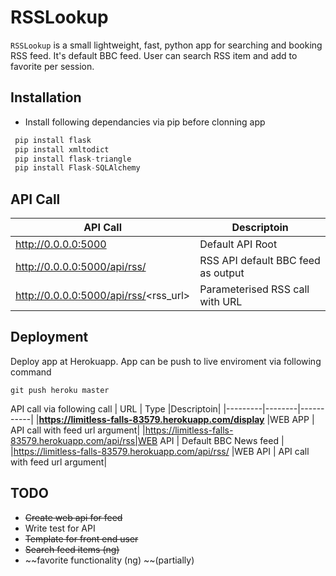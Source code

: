 RSSLookup
=========

`RSSLookup` is a small lightweight, fast, python app for searching and booking RSS feed. It's default BBC feed. User can search RSS item and add to favorite per session.

Installation
------------

+ Install following dependancies via pip  before clonning app

```python
 pip install flask
 pip install xmltodict
 pip install flask-triangle
 pip install Flask-SQLAlchemy
```

 API Call
 --------

|API Call|Descriptoin|
|--------|-----------|
|http://0.0.0.0:5000|Default API Root|
|http://0.0.0.0:5000/api/rss/|RSS API default BBC feed as output|
|http://0.0.0.0:5000/api/rss/<rss_url>|Parameterised RSS call with URL|

Deployment
----------

Deploy app at Herokuapp. App can be push to live enviroment via following command

```git
git push heroku master
```



API call via following call
| URL     |  Type  |Descriptoin|
|---------|--------|-----------|
|**https://limitless-falls-83579.herokuapp.com/display** |WEB APP | API call with feed url argument|
|https://limitless-falls-83579.herokuapp.com/api/rss|WEB API | Default BBC News feed |
|https://limitless-falls-83579.herokuapp.com/api/rss/<URL> |WEB API | API call with feed url argument|


TODO
---

* ~~Create web api for feed~~
* Write test for API
* ~~Template for front end user~~
* ~~Search feed items (ng)~~
* ~~favorite functionality (ng) ~~(partially)
